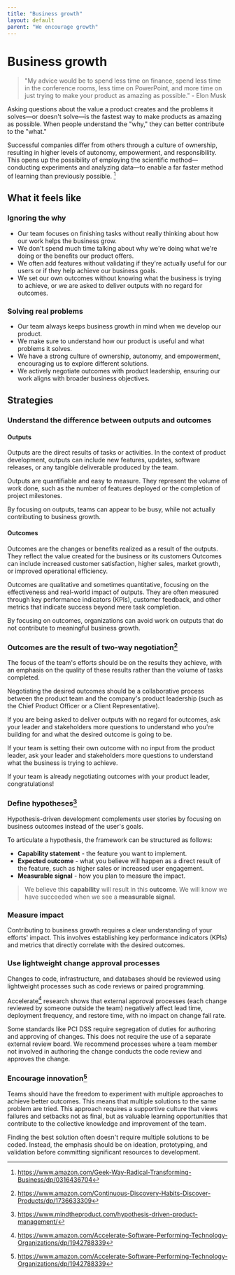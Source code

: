 ```yaml
---
title: "Business growth"
layout: default
parent: "We encourage growth"
---
```


# Business growth

> "My advice would be to spend less time on finance, spend less time in the conference rooms, less time on PowerPoint, and more time on just trying to make your product as amazing as possible." - Elon Musk

Asking questions about the value a product creates and the problems it solves—or doesn't solve—is the fastest way to make products as amazing as possible. When people understand the "why," they can better contribute to the "what."

Successful companies differ from others through a culture of ownership, resulting in higher levels of autonomy, empowerment, and responsibility. This opens up the possibility of employing the scientific method—conducting experiments and analyzing data—to enable a far faster method of learning than previously possible. [^the-geek-way]

## What it feels like

### Ignoring the why

- Our team focuses on finishing tasks without really thinking about how our work helps the business grow.
- We don't spend much time talking about why we're doing what we're doing or the benefits our product offers.
- We often add features without validating if they're actually useful for our users or if they help achieve our business goals.
- We set our own outcomes without knowing what the business is trying to achieve, or we are asked to deliver outputs with no regard for outcomes.

### Solving real problems

- Our team always keeps business growth in mind when we develop our product.
- We make sure to understand how our product is useful and what problems it solves.  
- We have a strong culture of ownership, autonomy, and empowerment, encouraging us to explore different solutions.
- We actively negotiate outcomes with product leadership, ensuring our work aligns with broader business objectives.

## Strategies

### Understand the difference between outputs and outcomes

#### Outputs

Outputs are the direct results of tasks or activities. In the context of product development, outputs can include new features, updates, software releases, or any tangible deliverable produced by the team.

Outputs are quantifiable and easy to measure. They represent the volume of work done, such as the number of features deployed or the completion of project milestones.

By focusing on outputs, teams can appear to be busy, while not actually contributing to business growth.

#### Outcomes

Outcomes are the changes or benefits realized as a result of the outputs. They reflect the value created for the business or its customers Outcomes can include increased customer satisfaction, higher sales, market growth, or improved operational efficiency.

Outcomes are qualitative and sometimes quantitative, focusing on the effectiveness and real-world impact of outputs. They are often measured through key performance indicators (KPIs), customer feedback, and other metrics that indicate success beyond mere task completion.

By focusing on outcomes, organizations can avoid work on outputs that do not contribute to meaningful business growth.

### Outcomes are the result of two-way negotiation[^continuous-discovery-habits]

The focus of the team's efforts should be on the results they achieve, with an emphasis on the quality of these results rather than the volume of tasks completed.

Negotiating the desired outcomes should be a collaborative process between the product team and the company's product leadership (such as the Chief Product Officer or a Client Representative).

If you are being asked to deliver outputs with no regard for outcomes, ask your leader and stakeholders more questions to understand who you're building for and what the desired outcome is going to be.

If your team is setting their own outcome with no input from the product leader, ask your leader and stakeholders more questions to understand what the business is trying to achieve.

If your team is already negotiating outcomes with your product leader, congratulations!

### Define hypotheses[^hypothesis-driven-development]

Hypothesis-driven development complements user stories by focusing on business outcomes instead of the user's goals.

To articulate a hypothesis, the framework can be structured as follows:

- **Capability statement** - the feature you want to implement.
- **Expected outcome** - what you believe will happen as a direct result of the feature, such as higher sales or increased user engagement.
- **Measurable signal** - how you plan to measure the impact.

> We believe this **capability** will result in this **outcome**. We will know we have succeeded when we see a **measurable signal**.

### Measure impact

Contributing to business growth requires a clear understanding of your efforts' impact. This involves establishing key performance indicators (KPIs) and metrics that directly correlate with the desired outcomes.

### Use lightweight change approval processes

Changes to code, infrastructure, and databases should be reviewed using lightweight processes such as code reviews or paired programming.

Accelerate[^accelerate] research shows that external approval processes (each change reviewed by someone outside the team) negatively affect lead time, deployment frequency, and restore time, with no impact on change fail rate.

Some standards like PCI DSS require segregation of duties for authoring and approving of changes. This does not require the use of a separate external review board. We recommend processes where a team member not involved in authoring the change conducts the code review and approves the change.

### Encourage innovation[^accelerate]

Teams should have the freedom to experiment with multiple approaches to achieve better outcomes. This means that multiple solutions to the same problem are tried. This approach requires a supportive culture that views failures and setbacks not as final, but as valuable learning opportunities that contribute to the collective knowledge and improvement of the team.

Finding the best solution often doesn't require multiple solutions to be coded. Instead, the emphasis should be on ideation, prototyping, and validation before committing significant resources to development.

[^accelerate]: <https://www.amazon.com/Accelerate-Software-Performing-Technology-Organizations/dp/1942788339>
[^the-geek-way]: <https://www.amazon.com/Geek-Way-Radical-Transforming-Business/dp/0316436704>
[^continuous-discovery-habits]: <https://www.amazon.com/Continuous-Discovery-Habits-Discover-Products/dp/1736633309>
[^hypothesis-driven-development]:<https://www.mindtheproduct.com/hypothesis-driven-product-management/>
